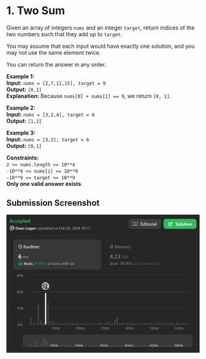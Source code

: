 # 1. Two Sum

Given an array of integers `nums` and an integer `target`, return indices of the two numbers such that they add up to `target`.

You may assume that each input would have exactly one solution, and you may not use the same element twice.

You can return the answer in any order.

**Example 1:**  
    **Input:** `nums = [2,7,11,15], target = 9`   
    **Output:** `[0,1]`  
    **Explanation:** Because `nums[0] + nums[1] == 9`, we return `[0, 1]`.  

**Example 2:**  
    **Input:** `nums = [3,2,4], target = 6`  
    **Output:** `[1,2]`  

**Example 3:**  
    **Input:** `nums = [3,3], target = 6`  
    **Output:** `[0,1]`  

**Constraints:**  
    `2 <= nums.length <= 10**4`  
    `-10**9 <= nums[i] <= 10**9`  
    `-10**9 <= target <= 10**9`  
    **Only one valid answer exists**.  


## Submission Screenshot

![Image](./two-sums.png)